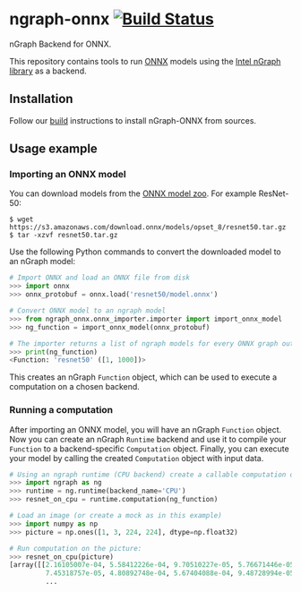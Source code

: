 # ngraph-onnx [![Build Status](https://travis-ci.org/NervanaSystems/ngraph-onnx.svg?branch=master)](https://travis-ci.org/NervanaSystems/ngraph-onnx/branches)

nGraph Backend for ONNX.

This repository contains tools to run [ONNX][onnx] models using the [Intel nGraph library][ngraph_github] as a backend.

## Installation

Follow our [build][building] instructions to install nGraph-ONNX from sources.

<!-- @TODO: Restore pip installation section when new wheels are on PyPI

nGraph and nGraph-ONNX are available as binary wheels you can install from PyPI.

nGraph binary wheels are currently tested on Ubuntu 16.04, if you're using a different system, you may want to [build][building] nGraph-ONNX from sources.

### Prerequisites

Python 3.4 or higher is required. 

    # apt update
    # apt install python3 python-virtualenv

### Using a virtualenv (optional)

You may wish to use a virutualenv for your installation.

    $ virtualenv -p $(which python3) venv
    $ source venv/bin/activate
    (venv) $

### Installing

    (venv) $ pip install ngraph-core
    (venv) $ pip install ngraph-onnx
-->

## Usage example

### Importing an ONNX model

You can download models from the [ONNX model zoo][onnx_model_zoo]. For example ResNet-50:

```
$ wget https://s3.amazonaws.com/download.onnx/models/opset_8/resnet50.tar.gz
$ tar -xzvf resnet50.tar.gz
```

Use the following Python commands to convert the downloaded model to an nGraph model:

```python
# Import ONNX and load an ONNX file from disk
>>> import onnx
>>> onnx_protobuf = onnx.load('resnet50/model.onnx')

# Convert ONNX model to an ngraph model
>>> from ngraph_onnx.onnx_importer.importer import import_onnx_model
>>> ng_function = import_onnx_model(onnx_protobuf)

# The importer returns a list of ngraph models for every ONNX graph output:
>>> print(ng_function)
<Function: 'resnet50' ([1, 1000])>
```

This creates an nGraph `Function` object, which can be used to execute a computation on a chosen backend.

### Running a computation

After importing an ONNX model, you will have an nGraph `Function` object. 
Now you can create an nGraph `Runtime` backend and use it to compile your `Function` to a backend-specific `Computation` object.
Finally, you can execute your model by calling the created `Computation` object with input data.

```python
# Using an ngraph runtime (CPU backend) create a callable computation object
>>> import ngraph as ng
>>> runtime = ng.runtime(backend_name='CPU')
>>> resnet_on_cpu = runtime.computation(ng_function)

# Load an image (or create a mock as in this example)
>>> import numpy as np
>>> picture = np.ones([1, 3, 224, 224], dtype=np.float32)

# Run computation on the picture:
>>> resnet_on_cpu(picture)
[array([[2.16105007e-04, 5.58412226e-04, 9.70510227e-05, 5.76671446e-05,
         7.45318757e-05, 4.80892748e-04, 5.67404088e-04, 9.48728994e-05,
         ...
```

[onnx]: http://onnx.ai/
[onnx_model_zoo]: https://github.com/onnx/models
[ngraph_github]: https://github.com/NervanaSystems/ngraph
[building]: https://github.com/NervanaSystems/ngraph-onnx/blob/master/BUILDING.md
